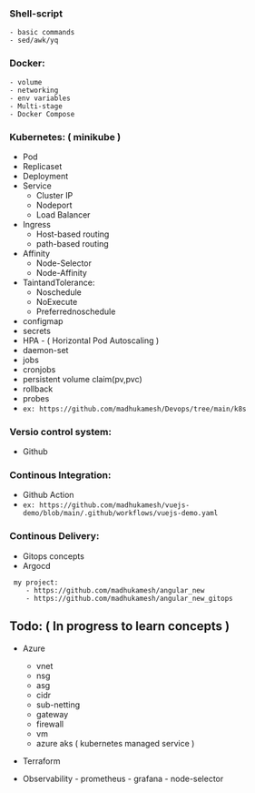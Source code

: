 ### Shell-script
    - basic commands
    - sed/awk/yq
    
### Docker:
    - volume
    - networking
    - env variables
    - Multi-stage
    - Docker Compose

### Kubernetes: ( minikube )
   - Pod
   - Replicaset
   - Deployment
   - Service
     - Cluster IP
     - Nodeport
     - Load Balancer
   - Ingress
     - Host-based routing
     - path-based routing
   - Affinity
     - Node-Selector
     - Node-Affinity
   - TaintandTolerance:
      - Noschedule
      - NoExecute
      - Preferrednoschedule
   - configmap
   - secrets
   - HPA - ( Horizontal Pod Autoscaling )
   - daemon-set
   - jobs
   - cronjobs
   - persistent volume claim(pv,pvc)
   - rollback
   - probes
   - `ex: https://github.com/madhukamesh/Devops/tree/main/k8s`

### Versio control system:
  - Github

### Continous Integration:
  - Github Action
  - `ex: https://github.com/madhukamesh/vuejs-demo/blob/main/.github/workflows/vuejs-demo.yaml`

### Continous Delivery:
 - Gitops concepts
 - Argocd 

```
 my project:
    - https://github.com/madhukamesh/angular_new
    - https://github.com/madhukamesh/angular_new_gitops
```

## Todo: ( In progress to learn concepts )

- Azure
  - vnet
  - nsg
  - asg
  - cidr
  - sub-netting
  - gateway
  - firewall
  - vm
  - azure aks ( kubernetes managed service )

- Terraform

- Observability
      - prometheus
      - grafana
      - node-selector